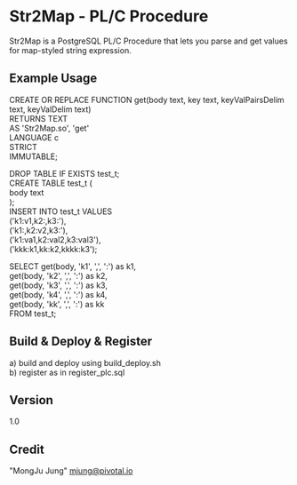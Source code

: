 Str2Map - PL/C Procedure
=========

Str2Map is a PostgreSQL PL/C Procedure that lets you parse and get values for map-styled string expression.

Example Usage
----
CREATE OR REPLACE FUNCTION get(body text, key text, keyValPairsDelim text, keyValDelim text)<br/>
RETURNS TEXT<br />
  AS 'Str2Map.so', 'get'<br/>
LANGUAGE c<br/>
STRICT<br/>
IMMUTABLE;

DROP TABLE IF EXISTS test_t;<br/>
CREATE TABLE test_t (<br/>
body text<br/>
);<br/>
INSERT INTO test_t VALUES<br/>
('k1:v1,k2:,k3:'),<br/>
('k1:,k2:v2,k3:'),<br/>
('k1:va1,k2:val2,k3:val3'),<br/>
('kkk:k1,kk:k2,kkkk:k3');<br/>

SELECT get(body, 'k1', ',', ':') as k1,<br/>
       get(body, 'k2', ',', ':') as k2,<br/>
       get(body, 'k3', ',', ':') as k3,<br/>
       get(body, 'k4', ',', ':') as k4,<br/>
       get(body, 'kk', ',', ':') as kk<br/>
FROM test_t;

Build & Deploy & Register
----
a) build and deploy using build_deploy.sh<br/>
b) register as in register_plc.sql

Version
----
1.0

Credit
----
"MongJu Jung" <mjung@pivotal.io> 
